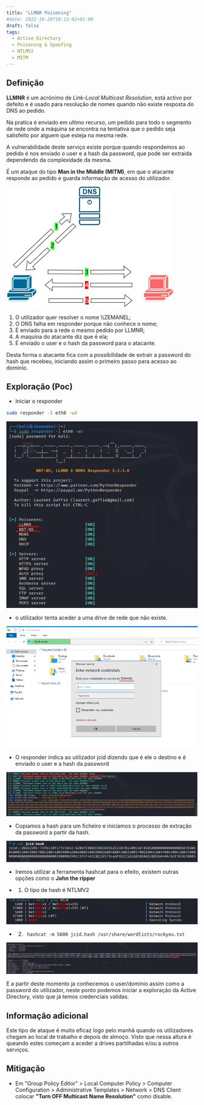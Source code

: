 ```yaml
---
title: "LLMNR Poisoning"
#date: 2022-10-28T18:13:02+01:00
draft: false
tags:
  - Active Directory
  - Poisoning & Spoofing
  - NTLMV2
  - MITM
---
```


## Definição

**LLMNR** é um acrónimo de _Link-Local Multicast Resolution_, está activo por defeito e é usado para resolução de nomes quando não existe resposta do DNS ao pedido.

Na pratica é enviado em ultimo recurso, um pedido para todo o segmento de rede onde a máquina se encontra na tentativa que o pedido seja satisfeito por alguem que esteja na mesma rede.

A vulnerabilidade deste serviço existe porque quando respondemos ao pedido é nos enviado o user e a hash da password, que pode ser extraida dependendo da complexidade da mesma.

É um ataque do tipo **Man in the Middle (MITM)**, em que o atacante responde ao pedido e guarda informação de acesso do utilizador.

![](LLMNR.drawio.png)

1. O utilizador quer resolver o nome \\\ZEMANEL;
2. O DNS falha em responder porque não conhece o nome;
3. É enviado para a rede o mesmo pedido por LLMNR;
4. A maquina do atacante diz que é ela;
5. É enviado o user e o hash da password para o atacante.

Desta forma o atacante fica com a possibilidade de extrair a password do hash que recebeu, iniciando assim o primeiro passo para acesso ao dominio.

## Exploração (Poc)

- Iniciar o responder

```Bash
sudo responder -I eth0 -wd
```

![](responder.png)

- o utilizador tenta aceder a uma drive de rede que não existe.

![](acessoshared.png)

- O responder indica ao utilizador jcid dizendo que é ele o destino e é enviado o user e a hash da password

![](responderwithhash.png)

- Copiamos a hash para um ficheiro e iniciamos o processo de extração da password a partir da hash.

![](hash.png)

- Iremos utilizar a ferramenta hashcat para o efeito, existem outras opções como o **John the ripper**

- 1. O tipo de hash é NTLMV2

![](hashcat_ntml.png)

- 2. ` hashcat -m 5600 jcid.hash /usr/share/wordlists/rockyou.txt`

![](hashcatfinal.png)

E a partir deste momento ja conhecemos o user/dominio assim como a password do utilizador, neste ponto podemos iniciar a exploração da Active Directory, visto que já temos credenciais validas.

## Informação adicional

Este tipo de ataque é muito eficaz logo pelo manhã quando os utilizadores chegam ao local de trabalho e depois de almoço. Visto que nessa altura é queando estes começam a aceder a drives partilhadas e/ou a outros serviços.

## Mitigação

- Em "Group Policy Editor" > Local Computer Policy > Computer Configuration > Administrative Templates > Network > DNS Client colocar **"Turn OFF Multicast Name Resolution"** como disable.

